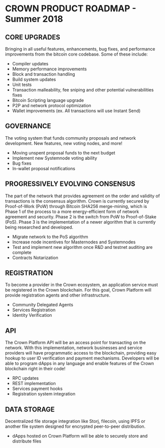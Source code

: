 # CROWN PRODUCT ROADMAP - Summer 2018
## CORE UPGRADES
Bringing in all useful features, enhancements, bug fixes, and performance improvements from the bitcoin core codebase. Some of these include:
- Compiler updates
- Memory performance improvements
- Block and transaction handling
- Build system updates
- Unit tests
- Transaction malleability, fee sniping and other potential vulnerabilities fixes
- Bitcoin Scripting language upgrade
- P2P and network protocol optimization
- Wallet improvements (ex. All transactions will use Instant Send)
## GOVERNANCE
The voting system that funds community proposals and network development. New features, new voting nodes, and more!
- Moving unspent proposal funds to the next budget
- Implement new Systemnode voting ability
- Bug fixes
- In-wallet proposal notifications
## PROGRESSIVELY EVOLVING CONSENSUS
The part of the network that provides agreement on the order and validity of transactions is the consensus algorithm. Crown is currently secured by Proof-of-Work (PoW) through Bitcoin SHA256 merge-mining, which is Phase 1 of the process to a more energy-efficient form of network agreement and security. Phase 2 is the switch from PoW to Proof-of-Stake (PoS). Phase 3 is the implementation of a newer algorithm that is currently being researched and developed.
- Migrate network to the PoS algorithm
- Increase node incentives for Masternodes and Systemnodes
- Test and implement new algorithm once R&D and testnet auditing are complete
- Contracts Notarization
## REGISTRATION
To become a provider in the Crown ecosystem, an application service must be registered in the Crown blockchain. For this goal, Crown Platform will provide registration agents and other infrastructure.
- Community Delegated Agents
- Services Registration
- Identity Verification
## API
The Crown Platform API will be an access point for transacting on the network. With this implementation, network businesses and service providers will have programmatic access to the blockchain, providing easy hookup to user ID verification and payment mechanisms. Developers will be able to program dApps in any language and enable features of the Crown blockchain right in their code!
- RPC updates
- REST implementation
- Services payment hooks
- Registration system integration
## DATA STORAGE
Decentralized file storage integration like Storj, filecoin, using IPFS or another file system designed for encrypted peer-to-peer distribution.
- dApps hosted on Crown Platform will be able to securely store and distribute files

